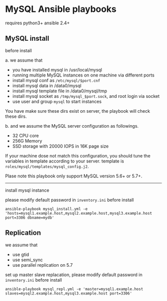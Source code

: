 # MySQL Ansible playbooks

requires python3+ ansible 2.4+ 

## MySQL install

before install

a. we assume that
- you have installed mysql in /usr/local/mysql
- running multiple MySQL instances on one machine via different ports
- install mysql conf as `/etc/mysql/$port.cnf`
- install mysql data in /data0/mysql
- install mysql template file in /data0/mysql/tmp
- install mysql socket as `/tmp/mysql_$port.sock`, and root login via socket
- use user and group `mysql` to start instances

You have make sure these dirs exist on server, the playbook will check these dirs.
 
b. and we assume the MySQL server configuration as followings.
- 32 CPU core
- 256G Memory
- SSD storage with 20000 IOPS in 16K page size

If your machine dose not match this configuration, you should tune the variables in template according to your server.
template is `roles/mysql/templates/mysql_config.j2`.

Plase note this playbook only support MySQL version 5.6+ or 5.7+.

---
install  mysql instance

please modify default password in `inventory.ini` before install 
```console
ansible-playbook mysql_install.yml -e 'hosts=mysql1.example.host,mysql2.example.host,mysql3.example.host port=3306 dbname=mydb'
```

## Replication

we assume that
- use gtid
- use semi_sync
- use parallel replication on 5.7

set up master slave replacation, please modify default password in `inventory.ini` before install 
```console
ansible-playbook mysql_repl.yml -e 'master=mysql1.example.host slaves=mysql2.example.host,mysql3.example.host port=3306'
```
